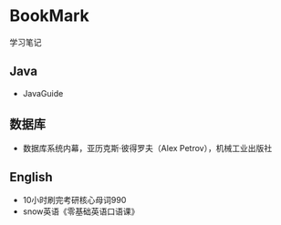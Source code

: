 # BookMark
学习笔记
## Java
- JavaGuide
## 数据库
- 数据库系统内幕，亚历克斯·彼得罗夫（Alex Petrov），机械工业出版社
## English
- 10小时刷完考研核心母词990
- snow英语《零基础英语口语课》